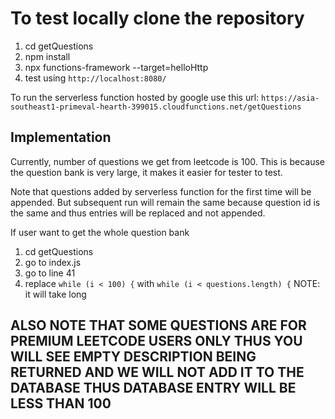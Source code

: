 # To test locally clone the repository

1. cd getQuestions
2. npm install
3. npx functions-framework --target=helloHttp
4. test using `http://localhost:8080/`

To run the serverless function hosted by google use this url: `https://asia-southeast1-primeval-hearth-399015.cloudfunctions.net/getQuestions`

## Implementation

Currently, number of questions we get from leetcode is 100. This is because the question bank is very large, it makes it easier for tester to test.

Note that questions added by serverless function for the first time will be appended. But subsequent run will remain the same because question id is the same and thus entries will be replaced and not appended.

If user want to get the whole question bank

1. cd getQuestions
2. go to index.js
3. go to line 41
4. replace `while (i < 100) {` with `while (i < questions.length) {` NOTE: it will take long

## ALSO NOTE THAT SOME QUESTIONS ARE FOR PREMIUM LEETCODE USERS ONLY THUS YOU WILL SEE EMPTY DESCRIPTION BEING RETURNED AND WE WILL NOT ADD IT TO THE DATABASE THUS DATABASE ENTRY WILL BE LESS THAN 100
